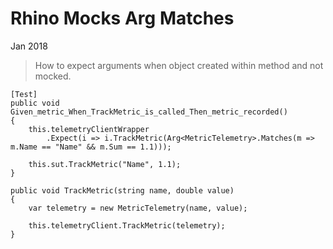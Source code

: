 # Rhino Mocks Arg Matches

Jan 2018

> How to expect arguments when object created within method and not mocked.

```
[Test]
public void Given_metric_When_TrackMetric_is_called_Then_metric_recorded()
{
    this.telemetryClientWrapper
        .Expect(i => i.TrackMetric(Arg<MetricTelemetry>.Matches(m => m.Name == "Name" && m.Sum == 1.1)));

    this.sut.TrackMetric("Name", 1.1);
}

public void TrackMetric(string name, double value)
{
    var telemetry = new MetricTelemetry(name, value);

    this.telemetryClient.TrackMetric(telemetry);
}
```